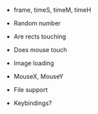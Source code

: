 - frame, timeS, timeM, timeH
- Random number
- Are rects touching
- Does mouse touch
- Image loading
- MouseX, MouseY
- File support

- Keybindings?